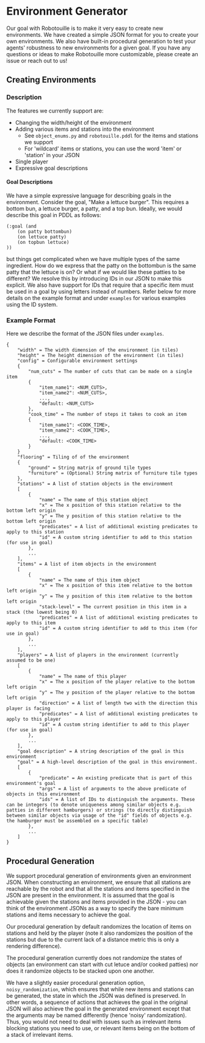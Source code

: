 # Environment Generator

Our goal with Robotouille is to make it very easy to create new environments. We have created a simple JSON format for you to create your own environments. We also have built-in procedural generation to test your agents' robustness to new environments for a given goal. If you have any questions or ideas to make Robotouille more customizable, please create an issue or reach out to us!

## Creating Environments

### Description

The features we currently support are:

- Changing the width/height of the environment
- Adding various items and stations into the environment
  - See `object_enums.py` and `robotouille.pddl` for the items and stations we support
  - For 'wildcard' items or stations, you can use the word 'item' or 'station' in your JSON
- Single player
- Expressive goal descriptions

#### Goal Descriptions

We have a simple expressive language for describing goals in the environment. Consider the goal, "Make a lettuce burger". This requires a bottom bun, a lettuce burger, a patty, and a top bun. Ideally, we would describe this goal in PDDL as follows:

```
(:goal (and
    (on patty bottombun)
    (on lettuce patty)
    (on topbun lettuce)
))
```

but things get complicated when we have multiple types of the same ingredient. How do we express that the patty on the bottombun is the same patty that the lettuce is on? Or what if we would like these patties to be different? We resolve this by introducing IDs in our JSON to make this explicit. We also have support for IDs that require that a specific item must be used in a goal by using letters instead of numbers. Refer below for more details on the example format and under `examples` for various examples using the ID system.

### Example Format

Here we describe the format of the JSON files under `examples`.

```
{
    "width" = The width dimension of the environment (in tiles)
    "height" = The height dimension of the environment (in tiles)
    "config" = Configurable environment settings
    {
        "num_cuts" = The number of cuts that can be made on a single item
        {
            "item_name1": <NUM_CUTS>,
            "item_name2": <NUM_CUTS>,
            ...,
            "default: <NUM_CUTS>
        },
        "cook_time" = The number of steps it takes to cook an item
        {
            "item_name1": <COOK_TIME>,
            "item_name2": <COOK_TIME>,
            ...,
            "default: <COOK_TIME>
        }
    }
    "flooring" = Tiling of of the environment
    {
        "ground" = String matrix of ground tile types
        "furniture" = (Optional) String matrix of furniture tile types
    },
    "stations" = A list of station objects in the environment
    [
        {
            "name" = The name of this station object
            "x" = The x position of this station relative to the bottom left origin
            "y" = The y position of this station relative to the bottom left origin
            "predicates" = A list of additional existing predicates to apply to this station
            "id" = A custom string identifier to add to this station (for use in goal)
        },
        ...
    ],
    "items" = A list of item objects in the environment
    [
        {
            "name" = The name of this item object
            "x" = The x position of this item relative to the bottom left origin
            "y" = The y position of this item relative to the bottom left origin
            "stack-level" = The current position in this item in a stack (the lowest being 0)
            "predicates" = A list of additional existing predicates to apply to this item
            "id" = A custom string identifier to add to this item (for use in goal)
        },
        ...
    ],
    "players" = A list of players in the environment (currently assumed to be one)
    [
        {
            "name" = The name of this player
            "x" = The x position of the player relative to the bottom left origin
            "y" = The y position of the player relative to the bottom left origin
            "direction" = A list of length two with the direction this player is facing
            "predicates" = A list of additional existing predicates to apply to this player
            "id" = A custom string identifier to add to this player (for use in goal)
        },
        ...
    ],
    "goal description" = A string description of the goal in this environment
    "goal" = A high-level description of the goal in this environment.
    [
        {
            "predicate" = An existing predicate that is part of this environment's goal
            "args" = A list of arguments to the above predicate of objects in this environment
            "ids" = A list of IDs to distinguish the arguments. These can be integers (to denote uniqueness among similar objects e.g. patties in different hamburgers) or strings (to directly distinguish between similar objects via usage of the "id" fields of objects e.g. the hamburger must be assembled on a specific table)
        },
        ...
    ]
}
```

## Procedural Generation

We support procedural generation of environments given an environment JSON. When constructing an environment, we ensure that all stations are reachable by the robot and that all the stations and items specified in the JSON are present in the environment. It is assumed that the goal is achievable given the stations and items provided in the JSON - you can think of the environment JSONs as a way to specify the bare minimum stations and items necessary to achieve the goal.

Our procedural generation by default randomizes the location of items on stations and held by the player (note it also randomizes the position of the stations but due to the current lack of a distance metric this is only a rendering difference).

The procedural generation currently does not randomize the states of objects (an environment can start with cut letuce and/or cooked patties) nor does it randomize objects to be stacked upon one another.

We have a slightly easier procedural generation option, `noisy_randomization`, which ensures that while new items and stations can be generated, the state in which the JSON was defined is preserved. In other words, a sequence of actions that achieves the goal in the original JSON will also achieve the goal in the generated environment except that the arguments may be named differently (hence 'noisy' randomization). Thus, you would not need to deal with issues such as irrelevant items blocking stations you need to use, or relevant items being on the bottom of a stack of irrelevant items.

